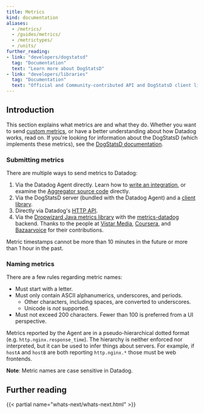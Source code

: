 ```yaml
---
title: Metrics
kind: documentation
aliases:
  - /metrics/
  - /guides/metrics/
  - /metrictypes/
  - /units/
further_reading:
- link: "developers/dogstatsd"
  tag: "Documentation"
  text: "Learn more about DogStatsD"
- link: "developers/libraries"
  tag: "Documentation"
  text: "Official and Community-contributed API and DogStatsD client libraries"
---
```


## Introduction

This section explains what metrics are and what they do. Whether you want to send [custom metrics][1], or have a better understanding about how Datadog works, read on. If you're looking for information about the DogStatsD (which implements these metrics), see the [DogStatsD documentation][2].

### Submitting metrics

There are multiple ways to send metrics to Datadog:

1. Via the Datadog Agent directly. Learn how to [write an integration][3], or examine the [Aggregator source code][4] directly.
2. Via the DogStatsD server (bundled with the Datadog Agent) and a [client library][5].
3. Directly via Datadog's [HTTP API][6].
4. Via the [Dropwizard Java metrics library][7] with the [metrics-datadog][8] backend. Thanks to the people at [Vistar Media][9], [Coursera][10], and [Bazaarvoice][11] for their contributions.

<div class="alert alert-warning">
Metric timestamps cannot be more than 10 minutes in the future or more than 1 hour in the past.
</div>

### Naming metrics

There are a few rules regarding metric names:

* Must start with a letter.
* Must only contain ASCII alphanumerics, underscores, and periods.
  * Other characters, including spaces, are converted to underscores.
  * Unicode is _not_ supported.
* Must not exceed 200 characters. Fewer than 100 is preferred from a UI perspective.

Metrics reported by the Agent are in a pseudo-hierarchical dotted format (e.g. `http.nginx.response_time`). The hierarchy is neither enforced nor interpreted, but it can be used to infer things about servers. For example, if `hostA` and `hostB` are both reporting `http.nginx.*` those must be web frontends.

**Note**: Metric names are case sensitive in Datadog.

## Further reading

{{< partial name="whats-next/whats-next.html" >}}

[1]: /developers/metrics/custom_metrics
[2]: /developers/metrics/dogstastd_metrics_submission
[3]: /developers/integrations
[4]: https://github.com/DataDog/dd-agent/blob/master/aggregator.py
[5]: /developers/libraries
[6]: /api
[7]: https://github.com/dropwizard/metrics
[8]: https://github.com/coursera/metrics-datadog
[9]: http://www.vistarmedia.com
[10]: https://www.coursera.org
[11]: http://www.bazaarvoice.com
[12]: https://app.datadoghq.com/metric/summary

